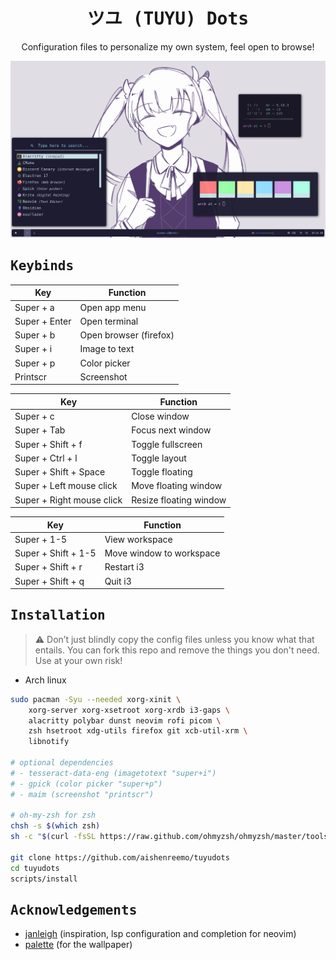 <div align="center">
    <h1><samp>ツユ (TUYU) Dots</samp></h1>
    <p>Configuration files to personalize my own system, feel open to browse!</p>
</div>

![](assets/prev.png)

## <samp>Keybinds</samp>

| Key | Function |
| --- | -------- |
| Super + a | Open app menu |
| Super + Enter | Open terminal |
| Super + b | Open browser (firefox) |
| Super + i | Image to text |
| Super + p | Color picker |
| Printscr | Screenshot |

| Key | Function |
| --- | -------- |
| Super + c | Close window |
| Super + Tab | Focus next window |
| Super + Shift + f | Toggle fullscreen |
| Super + Ctrl + l | Toggle layout |
| Super + Shift + Space | Toggle floating |
| Super + Left mouse click | Move floating window |
| Super + Right mouse click | Resize floating window |

| Key | Function |
| --- | -------- |
| Super + 1-5 | View workspace | 
| Super + Shift + 1-5 | Move window to workspace | 
| Super + Shift + r | Restart i3 |
| Super + Shift + q | Quit i3 |


## <samp>Installation</samp>

> :warning: Don’t just blindly copy the config files unless you know what that entails. You can fork this repo and remove the things you don't need. Use at your own risk!

- Arch linux
```sh
sudo pacman -Syu --needed xorg-xinit \
    xorg-server xorg-xsetroot xorg-xrdb i3-gaps \
    alacritty polybar dunst neovim rofi picom \
    zsh hsetroot xdg-utils firefox git xcb-util-xrm \
    libnotify

# optional dependencies
# - tesseract-data-eng (imagetotext "super+i")
# - gpick (color picker "super+p")
# - maim (screenshot "printscr")

# oh-my-zsh for zsh
chsh -s $(which zsh)
sh -c "$(curl -fsSL https://raw.github.com/ohmyzsh/ohmyzsh/master/tools/install.sh)"

git clone https://github.com/aishenreemo/tuyudots
cd tuyudots
scripts/install
```

## <samp>Acknowledgements</samp>

- [janleigh](https://github.com/janleigh) (inspiration, lsp configuration and completion for neovim)
- [palette](https://discord.com/users/958246733719167057) (for the wallpaper) 

